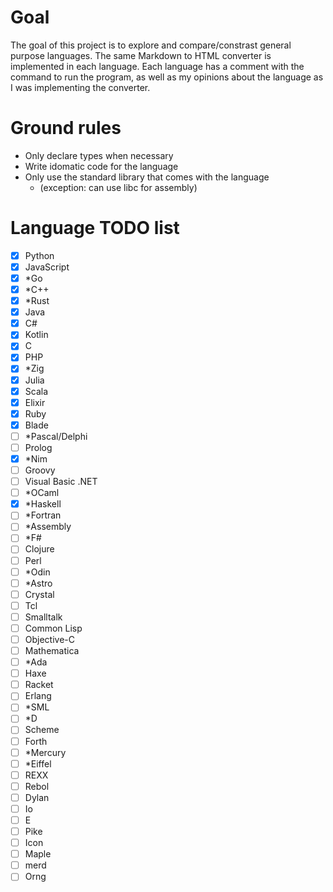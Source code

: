 # Goal
The goal of this project is to explore and compare/constrast general purpose languages. The same Markdown to HTML converter is implemented in each language. Each language has a comment with the command to run the program, as well as my opinions about the language as I was implementing the converter.

# Ground rules
- Only declare types when necessary
- Write idomatic code for the language
- Only use the standard library that comes with the language
    - (exception: can use libc for assembly)

# Language TODO list
- [x] Python                
- [x] JavaScript            
- [x] *Go                    
- [x] *C++                   
- [x] *Rust                  
- [x] Java                  
- [x] C#                    
- [x] Kotlin                
- [x] C                     
- [x] PHP                   
- [x] *Zig                   
- [x] Julia                 
- [x] Scala                 
- [x] Elixir                
- [x] Ruby                   
- [x] Blade
- [ ] *Pascal/Delphi         
- [ ] Prolog                
- [x] *Nim                   
- [ ] Groovy                
- [ ] Visual Basic .NET     
- [ ] *OCaml                 
- [x] *Haskell               
- [ ] *Fortran               
- [ ] *Assembly
- [ ] *F#                    
- [ ] Clojure               
- [ ] Perl                  
- [ ] *Odin                  
- [ ] *Astro
- [ ] Crystal               
- [ ] Tcl                   
- [ ] Smalltalk             
- [ ] Common Lisp           
- [ ] Objective-C           
- [ ] Mathematica           
- [ ] *Ada                   
- [ ] Haxe                  
- [ ] Racket                
- [ ] Erlang                
- [ ] *SML               
- [ ] *D                     
- [ ] Scheme          
- [ ] Forth
- [ ] *Mercury
- [ ] *Eiffel
- [ ] REXX
- [ ] Rebol
- [ ] Dylan
- [ ] Io
- [ ] E
- [ ] Pike
- [ ] Icon
- [ ] Maple
- [ ] merd
- [ ] Orng